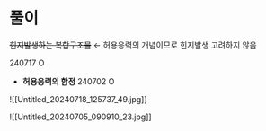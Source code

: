 # 풀이

~~힌지발생하는 복합구조물~~ ← 허용응력의 개념이므로 힌지발생 고려하지 않음

240717 O
- **허용응력의 함정**
240702 O

![[Untitled_20240718_125737_49.jpg]]

![[Untitled_20240705_090910_23.jpg]]
